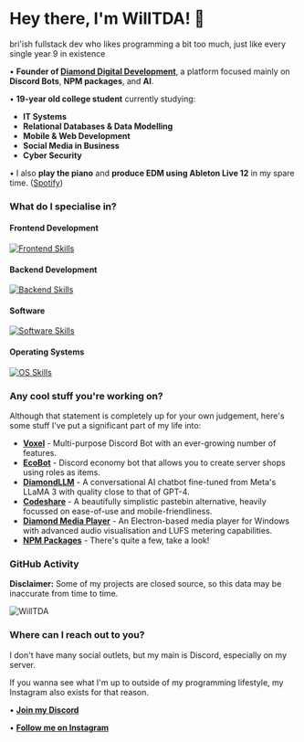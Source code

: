 # Hey there, I'm WillTDA! 👋
bri'ish fullstack dev who likes programming a bit too much, just like every single year 9 in existence

• **Founder of [Diamond Digital Development](https://diamonddigital.dev/)**, a platform focused mainly on **Discord Bots**, **NPM packages**, and **AI**.

• **19-year old college student** currently studying:
  - **IT Systems**
  - **Relational Databases & Data Modelling**
  - **Mobile & Web Development**
  - **Social Media in Business**
  - **Cyber Security**

• I also **play the piano** and **produce EDM using Ableton Live 12** in my spare time. ([Spotify](https://open.spotify.com/playlist/7Amsod9O69ZLCNzVnHprad))

### What do I specialise in?
#### Frontend Development
[![Frontend Skills](https://skillicons.dev/icons?i=js,html,css,bootstrap,electron)](https://skillicons.dev)

#### Backend Development
[![Backend Skills](https://skillicons.dev/icons?i=nodejs,express,mongodb,tensorflow,cloudflare,discordjs)](https://skillicons.dev)

#### Software
[![Software Skills](https://skillicons.dev/icons?i=vscode,github,npm,ps,ai,blender,ableton)](https://skillicons.dev)

#### Operating Systems
[![OS Skills](https://skillicons.dev/icons?i=windows,ubuntu,apple)](https://skillicons.dev)

### Any cool stuff you're working on?

Although that statement is completely up for your own judgement, here's some stuff I've put a significant part of my life into:

- **[Voxel](https://diamonddigital.dev/voxel-beta)** - Multi-purpose Discord Bot with an ever-growing number of features.
- **[EcoBot](https://dsc.gg/discord-ecobot)** - Discord economy bot that allows you to create server shops using roles as items.
- **[DiamondLLM](https://chat.diamonddigital.dev/)** - A conversational AI chatbot fine-tuned from Meta's LLaMA 3 with quality close to that of GPT-4.
- **[Codeshare](https://codeshare.diamonddigital.dev/)** - A beautifully simplistic pastebin alternative, heavily focussed on ease-of-use and mobile-friendliness.
- **[Diamond Media Player](https://github.com/WillTDA/Diamond-Media-Player)** - An Electron-based media player for Windows with advanced audio visualisation and LUFS metering capabilities.
- **[NPM Packages](https://www.npmjs.com/~willtda)** - There's quite a few, take a look!

### GitHub Activity

**Disclaimer:** Some of my projects are closed source, so this data may be inaccurate from time to time.

![WillTDA](https://github-readme-stats.vercel.app/api?username=WillTDA&show_icons=true&locale=en&theme=dark&hide_border=true&cache_seconds=1800&icon_color=00ffff&text_color=61dafb&title_color=00ffff")

### Where can I reach out to you?

I don't have many social outlets, but my main is Discord, especially on my server.

If you wanna see what I'm up to outside of my programming lifestyle, my Instagram also exists for that reason.

• **[Join my Discord](https://diamonddigital.dev/discord)**

• **[Follow me on Instagram](https://instagram.com/willtdaofficial)**

